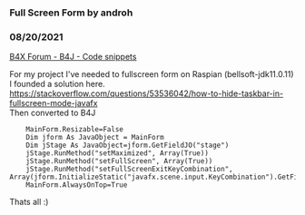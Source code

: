 ### Full Screen Form by androh
### 08/20/2021
[B4X Forum - B4J - Code snippets](https://www.b4x.com/android/forum/threads/130511/)

For my project I've needed to fullscreen form on Raspian (bellsoft-jdk11.0.11)  
I founded a solution here.  
<https://stackoverflow.com/questions/53536042/how-to-hide-taskbar-in-fullscreen-mode-javafx>  
Then converted to B4J  

```B4X
    MainForm.Resizable=False    
    Dim jform As JavaObject = MainForm  
    Dim jStage As JavaObject=jform.GetFieldJO("stage")  
    jStage.RunMethod("setMaximized", Array(True))  
    jStage.RunMethod("setFullScreen", Array(True))  
    jStage.RunMethod("setFullScreenExitKeyCombination", Array(jform.InitializeStatic("javafx.scene.input.KeyCombination").GetField("NO_MATCH")))  
    MainForm.AlwaysOnTop=True
```

  
  
Thats all :)